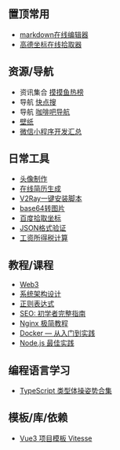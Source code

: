 ## 置顶常用
- [markdown在线编辑器](https://tool.lu/markdown/)
- [高德坐标在线拾取器](https://lbs.amap.com/tools/picker)
## 资源/导航

- 资讯集合 [摸摸鱼热榜](https://momoyu.cc/)
- 导航 [快点搜](https://quickso.cn/)
- 导航 [咖啡吧导航](https://ops-coffee.cn/)
-  [壁纸](https://wallhaven.cc/)
- [微信小程序开发汇总](https://github.com/justjavac/awesome-wechat-weapp)

## 日常工具

- [头像制作](https://notion-avatar.vercel.app/zh) 
- [在线简历生成](https://github.com/visiky/resume)
- [V2Ray一键安装脚本](https://github.com/233boy/v2ray/wiki)
- [base64转图片](https://tool.jisuapi.com/base642pic.html)
- [百度拾取坐标](http://api.map.baidu.com/lbsapi/getpoint/)
- [JSON格式验证](https://www.json.cn/)
- [工资所得税计算](https://shui.xuenb.com/)

## 教程/课程
- [Web3](https://www.web3byexample.com/)
- [系统架构设计](https://github.com/karanpratapsingh/system-design)
- [正则表达式](https://github.com/ziishaned/learn-regex/blob/master/translations/README-cn.md)
- [SEO: 初学者完整指南](https://ahrefs.com/zh/seo)
- [Nginx 极简教程](https://github.com/dunwu/nginx-tutorial)
- [Docker — 从入门到实践 ](https://vuepress.mirror.docker-practice.com/)
- [Node.js 最佳实践](https://github.com/goldbergyoni/nodebestpractices/blob/master/README.chinese.md)

## 编程语言学习
- [TypeScript 类型体操姿势合集](https://github.com/type-challenges/type-challenges/blob/main/README.zh-CN.md)

## 模板/库/依赖

- [Vue3 项目模板 Vitesse](https://github.com/antfu/vitesse)
